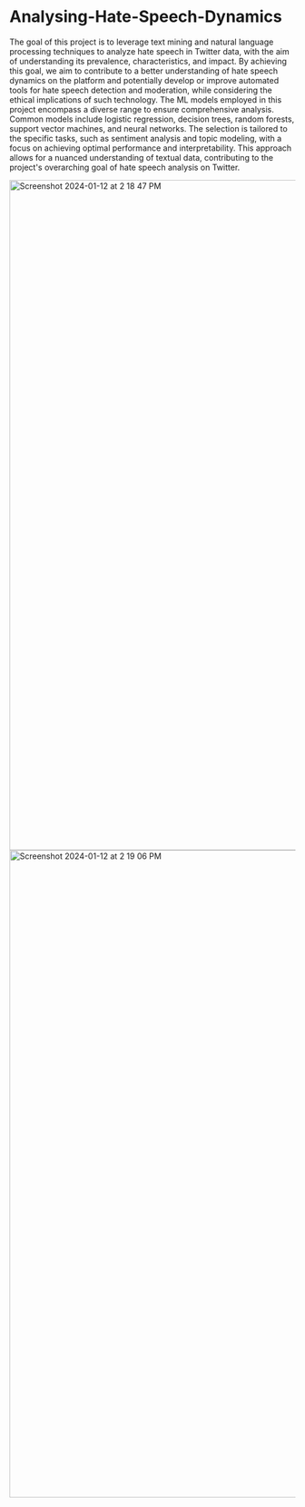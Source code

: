 # Analysing-Hate-Speech-Dynamics
The goal of this project is to leverage text mining and natural language processing techniques to analyze hate speech in Twitter data, with the aim of understanding its prevalence, characteristics, and impact.
By achieving this goal, we aim to contribute to a better understanding of hate speech dynamics on the platform and potentially develop or improve automated tools for hate speech detection and moderation, while considering the ethical implications of such technology.
The ML models employed in this project encompass a diverse range to ensure comprehensive analysis. Common models include logistic regression, decision trees, random forests, support vector machines, and neural networks. The selection is tailored to the specific tasks, such as sentiment analysis and topic modeling, with a focus on achieving optimal performance and interpretability. This approach allows for a nuanced understanding of textual data, contributing to the project's overarching goal of hate speech analysis on Twitter.

<img width="1181" alt="Screenshot 2024-01-12 at 2 18 47 PM" src="https://github.com/mksowmeya/Analysing-Hate-Speech-Dynamics-/assets/51466866/ad668308-c2c7-4b38-b7f8-c88f3b232892">
<img width="1141" alt="Screenshot 2024-01-12 at 2 19 06 PM" src="https://github.com/mksowmeya/Analysing-Hate-Speech-Dynamics-/assets/51466866/8232f998-2b1d-4b8a-a31d-f17b896ede29">
